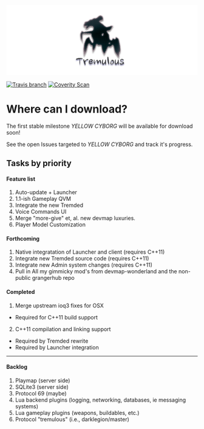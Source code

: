 ![](https://github.com/wtfbbqhax/tremulous-art/blob/master/branding/tremulous-banner.jpg)

[![Travis branch](https://travis-ci.org/wtfbbqhax/tremulous.svg?branch=blowfish-alpha-1)](https://travis-ci.org/wtfbbqhax/tremulous)
[![Coverity Scan](https://img.shields.io/coverity/scan/9866.svg?maxAge=3600)](https://scan.coverity.com/projects/wtfbbqhax-tremulous)

# Where can I download?   

The first stable milestone _YELLOW CYBORG_ will be available for download soon!  

See the open Issues targeted to _YELLOW CYBORG_ and track it's progress.

## Tasks by priority

#### Feature list

1. Auto-update + Launcher
2. 1.1-ish Gameplay QVM
3. Integrate the new Tremded
4. Voice Commands UI
6. Merge "more-give" et, al. new devmap luxuries.
7. Player Model Customization

#### Forthcoming

1. Native integratation of Launcher and client (requires C++11)
2. Integrate new Tremded source code (requires C++11)
3. Integrate new Admin system changes (requires C++11)
5. Pull in All my gimmicky mod's from devmap-wonderland and the non-public grangerhub repo

#### Completed

1. Merge upstream ioq3 fixes for OSX
 - Required for C++11 build support
2. C++11 compilation and linking support
 - Required by Tremded rewrite
 - Required by Launcher integration

---

#### Backlog

1. Playmap (server side)
2. SQLite3 (server side)
3. Protocol 69 (maybe)
4. Lua backend plugins (logging, networking, databases, ie messaging systems)
5. Lua gameplay plugins (weapons, buildables, etc.)
6. Protocol "tremulous" (i.e., darklegion/master)
